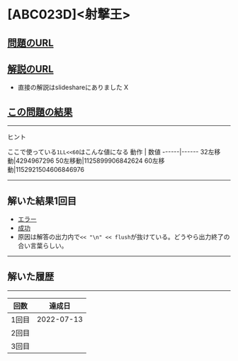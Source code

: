 # \[ABC023D\]\<射撃王\>

## [問題のURL](https://atcoder.jp/contests/abc023/tasks/abc023_d)

## [解説のURL](https://drken1215.hatenablog.com/entry/2021/06/12/113100)

 * 直接の解説はslideshareにありました X

## [この問題の結果](https://atcoder.jp/contests/abc023/submissions?f.Task=abc023_d&f.LanguageName=C%2B%2B&f.Status=AC&f.User=)

<!---- 「問題の結果の見方」
 PROBLEMS→問題番号一覧→回答者数→accepted＋言語をセレクトする 
 ---->

-----
ヒント

ここで使っている```1LL<<60```はこんな値になる
動作 | 数値
------|------
32左移動|4294967296
50左移動|1125899906842624
60左移動|1152921504606846976

-----
## 解いた結果1回目

* [エラー](https://atcoder.jp/contests/abc023/submissions/33185062)
* [成功](https://atcoder.jp/contests/abc023/submissions/33203274)
* 原因は解答の出力内で```<< "\n" << flush```が抜けている。どうやら出力終了の合い言葉らしい。

-----
## 解いた履歴

-------
|回数|達成日|
|---|-----|
|1回目|2022-07-13|
|2回目||
|3回目||